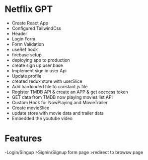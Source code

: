 # Netflix GPT
 - Create React App
 - Configured TailwindCss
 - Header
 - Login Form
 - Form Validation
 - useRef hook
 - firebase setup
 - deploying app to production
 - create sign up user base
 - Implement sign in user Api
 - Update profile
 - created redux store with userSlice
 - Add hardcoded file to constant.js file
 - Register TMDB API & create an APP & get acccess token
 - GET data from TMDB now playing movies list API
 - Custom Hook for NowPlaying and MovieTrailer
 - Create movieSlice 
 - update store with movie data and trailer data
 - Embedded the youtube video


# Features 
-Login/Singup
    >Signin/Signup form page
    >redirect to browsw page


